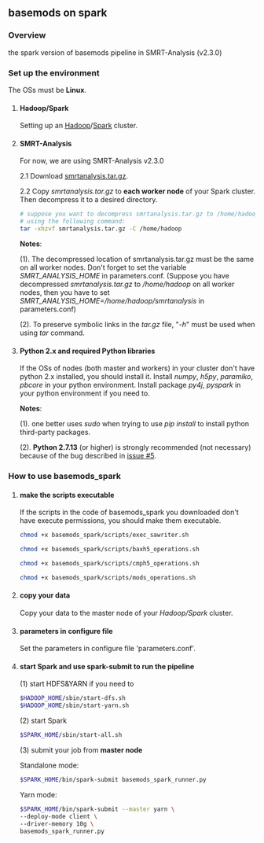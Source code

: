 ## basemods on spark

### Overview
the spark version of basemods pipeline in SMRT-Analysis (v2.3.0)

### Set up the environment

The OSs must be **Linux**.

1. #### Hadoop/Spark

    Setting up an [Hadoop](http://hadoop.apache.org/)/[Spark](https://spark.apache.org/) cluster.

2. #### SMRT-Analysis

    For now, we are using SMRT-Analysis v2.3.0

    2.1 Download [smrtanalysis.tar.gz](https://1drv.ms/u/s!AgfGWBktzWTwgjc7p4vgxt15FPQE).
    
    2.2 Copy _smrtanalysis.tar.gz_ to **each worker node** of your Spark cluster. Then decompress it to a desired directory.
    ```sh
    # suppose you want to decompress smrtanalysis.tar.gz to /home/hadoop, 
    # using the following command: 
    tar -xhzvf smrtanalysis.tar.gz -C /home/hadoop
    ```
    **Notes**:
    
    (1). The decompressed location of smrtanalysis.tar.gz must be the same on all worker nodes. Don't forget to set the variable *SMRT\_ANALYSIS\_HOME* in parameters.conf. (Suppose you have decompressed _smrtanalysis.tar.gz_ to _/home/hadoop_ on all worker nodes, then you have to set *SMRT\_ANALYSIS\_HOME=/home/hadoop/smrtanalysis* in parameters.conf)
    
    (2). To preserve symbolic links in the _tar.gz_ file, "_-h_" must be used when using _tar_ command.


3. #### Python 2.x and required Python libraries

    If the OSs of nodes (both master and workers) in your cluster don't have python 2.x installed, you should install it. Install  *numpy*, *h5py*, *paramiko*, *pbcore* in your python environment. Install package *py4j*, *pyspark* in your python environment if you need to.
    
    **Notes**:
    
    (1). one better uses _sudo_ when trying to use _pip install_ to install python third-party packages.
    
    (2). **Python 2.7.13** (or higher) is strongly recommended (not necessary) because of the bug described in [issue #5](https://github.com/PengNi/basemods_spark/issues/5).


### How to use basemods_spark

1. #### make the scripts executable

    If the scripts in the code of basemods_spark you downloaded don't have execute permissions, you should make them executable.
    
    ```sh
    chmod +x basemods_spark/scripts/exec_sawriter.sh
    
    chmod +x basemods_spark/scripts/baxh5_operations.sh
    
    chmod +x basemods_spark/scripts/cmph5_operations.sh
    
    chmod +x basemods_spark/scripts/mods_operations.sh
    ```

2. #### copy your data
    Copy your data to the master node of your *Hadoop/Spark* cluster.


3. #### parameters in configure file
    Set the parameters in configure file 'parameters.conf'.


4. #### start Spark and use spark-submit to run the pipeline

    (1) start HDFS&YARN if you need to

    ```sh
    $HADOOP_HOME/sbin/start-dfs.sh
    $HADOOP_HOME/sbin/start-yarn.sh
    ```

    (2) start Spark
    ```sh
    $SPARK_HOME/sbin/start-all.sh
    ```

    (3) submit your job from **master node**
    
    Standalone mode:
    ```sh
    $SPARK_HOME/bin/spark-submit basemods_spark_runner.py
    ```
    
    Yarn mode:
    ```sh
    $SPARK_HOME/bin/spark-submit --master yarn \
    --deploy-mode client \
    --driver-memory 10g \
    basemods_spark_runner.py
    ```
